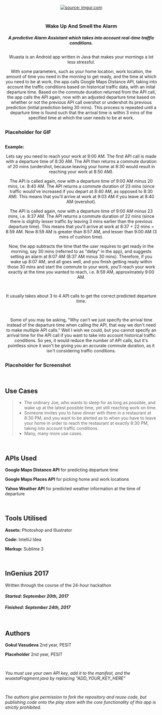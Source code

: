 <p align="center">
<a href="https://imgur.com/JF4WNim"><img src="https://i.imgur.com/JF4WNim.png" title="source: imgur.com" /></a></p>
<p align="center">
  
 <h3 align="center"> <br>
  Wake Up And Smell the Alarm
  <br> </h3>
 
<h5 align="center">A predictive <strong>Alarm Assistant</strong> which takes into account real-time traffic conditions.</h5>

## 

<p align="center">Wuasta is an Android app written in Java that makes your mornings a lot less stressful. </p>
<p align="center">With some parameters, such as your home location, work location, the amount of time you need in the morning to get ready, and the time at which you need to be at work, the app calls Google Maps Distance API, taking into account the traffic conditions based on historical traffic data, with an inital departure time. Based on the commute duration returned from the API call, the app calls the API again, now with an adjusted departure time based on whether or not the previous API call overshot or undershot its previous prediction (initial prediction being 30 mins). This process is repeated until a departure time is found such that the arrival time is within 3 mins of the specified time at which the user needs to be at work.   </p>

## 

### Placeholder for GIF

## 

<strong>Example:</strong>
<p align="center">Lets say you need to reach your work at 9:00 AM. The first API call is made with a departure time of 8:30 AM. The API then returns a commute duration of 20 mins (undershot, because leaving your home at 8:30 would result in reaching your work at 8:50 AM).</p>

<p align="center">The API is called again, now with a departure time of 9:00 AM minus 20 mins, i.e. 8:40 AM. The API returns a commute duration of 23 mins (since traffic would've increased if you depart at 8:40 AM, as opposed to 8:30 AM). This means that you'll arrive at work at 9:03 AM if you leave at 8:40 AM (overshot).</p>

<p align="center">The API is called again, now with a departure time of 9:00 AM minus 23 mins, i.e. 8:37 AM. The API returns a commute duration of 22 mins (since there is slightly lesser traffic by leaving 3 mins earlier than the previous departure time). This means that you'll arrive at work at 8:37 + 22 mins = 8:59 AM. Now 8:59 AM is greater than 8:57 AM, and lesser than 9:00 AM (3 mins of cushion time).</p>

<p align="center">Now, the app subtracts the time that the user requires to get ready in the morning, say 30 mins (referred to as "delay" in the app), and suggests setting an alarm at 8:07 AM (8:37 AM minus 30 mins). Therefore, if you wake up 8:07 AM, and all goes well, and you finish getting ready within those 30 mins and start the commute to your work, you'll reach your work exactly at the time you wanted to reach, i.e. 8:59 AM, approximately 9:00 AM.</p>

<br />

<p align="center">It usually takes about 3 to 4 API calls to get the correct predicted departure time. </p>

<br />

<p align="center">Some of you may be asking, "Why can't we just specify the arrival time instead of the departure time when calling the API, that way we don't need to make multiple API calls." Well I wish we could, but you cannot specify an arrival time for the API call if you want to take into account historical traffic conditions. So yes, it would reduce the number of API calls, but it's pointless since it won't be giving you an accurate commute duration, as it isn't considering traffic conditions. </p>

## 

### Placeholder for Screenshot

<br />

## Use Cases
> * The ordinary Joe, who wants to sleep for as long as possible, and wake up at the latest possible time, yet still reaching work on time.
> * Someone invites you to have dinner with them in a restaurant at 8:30 PM, and you want to be alerted as to when you have to leave your home in order to reach the restaurant at exactly 8:30 PM, taking into account traffic conditions.
> * Many, many more use cases.

<br />

## APIs Used
<p><strong>Google Maps Distance API</strong> for predicting departure time</p>
<p><strong>Google Maps Places API</strong> for picking home and work locations</p>
<p><strong>Yahoo Weather API</strong> for predicted weather information at the time of departure</p>



<br />

## Tools Utilised
 <p> <strong>Assets:</strong> Photoshop and Illustrator </p>
 <p> <strong>Code:</strong> IntelliJ Idea </p>
 <p> <strong>Markup:</strong> Sublime 3 </p>
 
 <br />

## InGenius 2017
  Written through the course of the 24-hour hackathon
  
#### *Started: September 20th, 2017*

#### *Finished: September 24th, 2017*

<br />

## Authors
<p><strong>Gokul Vasudeva</strong> 2nd year, PESIT</p>
<p><strong>Placeholder</strong> 2nd year, PESIT</p>

<br />

*You must use your own API key, add it to the manifest, and the wuastaFragment.java by replacing "ADD_YOUR_KEY_HERE"*

<br />

*The authors give permission to fork the repository and reuse code, but publishing code onto the play store with the core functionality of this app is strictly prohibited.*
